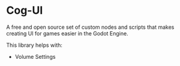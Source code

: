 # Cog-UI
 
A free and open source set of custom nodes and scripts that makes creating UI for games easier in the Godot Engine.


This library helps with:
- Volume Settings
